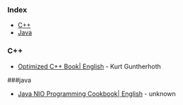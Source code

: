 ### Index

* [C++](#cpp)
* [Java](#java)


### <a id="cpp"></a>C++

* [Optimized C++ Book\| English](https://freepdf-books.com/optimized-cpp-book-cpp123uo00es0409/) - Kurt Guntherhoth


###java

* [Java NIO Programming Cookbook\| English](https://freepdf-books.com/java-nio-programming-cookbook-java-javascript123uo00es0312/) - unknown
